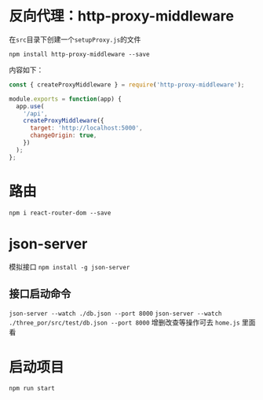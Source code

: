 # 反向代理：http-proxy-middleware
在`src`目录下创建一个`setupProxy.js`的文件

`npm install http-proxy-middleware --save`

内容如下：

```javascript
const { createProxyMiddleware } = require('http-proxy-middleware');

module.exports = function(app) {
  app.use(
    '/api',
    createProxyMiddleware({
      target: 'http://localhost:5000',
      changeOrigin: true,
    })
  );
};
```
# 路由
`npm i react-router-dom --save`

# json-server
模拟接口
`npm install -g json-server`
## 接口启动命令
`json-server --watch ./db.json --port 8000`
`json-server --watch ./three_por/src/test/db.json --port 8000`
增删改查等操作可去 `home.js` 里面看

# 启动项目
`npm run start`